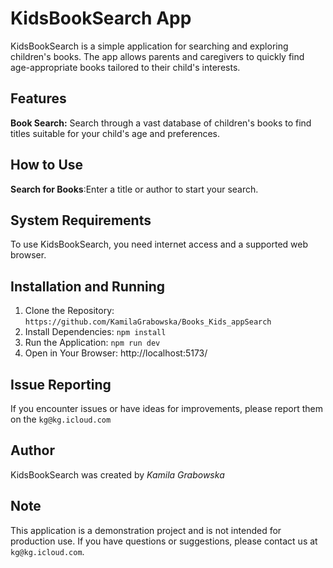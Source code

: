 # KidsBookSearch App

KidsBookSearch is a simple application for searching and exploring children's books. The app allows parents and caregivers to quickly find age-appropriate books tailored to their child's interests.

## Features

**Book Search:** Search through a vast database of children's books to find titles suitable for your child's age and preferences.


## How to Use

**Search for Books**:Enter a title or author to start your search.

## System Requirements

To use KidsBookSearch, you need internet access and a supported web browser.

## Installation and Running

1. Clone the Repository:
   `https://github.com/KamilaGrabowska/Books_Kids_appSearch`
2. Install Dependencies:
    `npm install`
3. Run the Application:
     `npm run dev`
4. Open in Your Browser:
   http://localhost:5173/


## Issue Reporting

If you encounter issues or have ideas for improvements, please report them on the `kg@kg.icloud.com`

## Author

KidsBookSearch was created by  *Kamila Grabowska*


## Note
 This application is a demonstration project and is not intended for production use.
 If you have questions or suggestions, please contact us at `kg@kg.icloud.com`.


